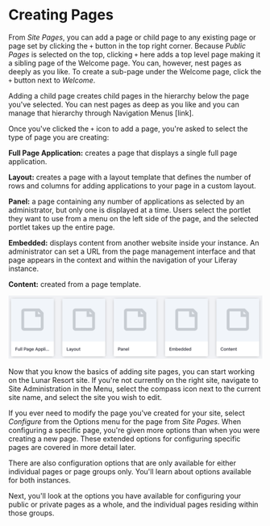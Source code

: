 # Creating Pages [](id=creating-pages)

From *Site Pages*, you can add a page or child page to any existing page or page
set by clicking the `+` button in the top right corner. Because *Public Pages*
is selected on the top, clicking `+` here adds a top level page making it
a sibling page of the Welcome page. You can, however, nest pages as deeply as
you like. To create a sub-page under the Welcome page, click the `+` button next
to *Welcome*.

Adding a child page creates child pages in the hierarchy below the page you've 
selected. You can nest pages as deep as you like and you can manage that 
hierarchy through Navigation Menus [link]. 

Once you've clicked the `+` icon to add a page, you're asked to select the type
of page you are creating:

**Full Page Application:** creates a page that displays a single full page
application.

**Layout:** creates a page with a layout template that defines the number of
rows and columns for adding applications to your page in a custom layout.

**Panel:** a page containing any number of applications as selected by an
administrator, but only one is displayed at a time. Users select the portlet
they want to use from a menu on the left side of the page, and the selected
portlet takes up the entire page. 

**Embedded:** displays content from another website inside your instance. An
administrator can set a URL from the page management interface and that page
appears in the context and within the navigation of your Liferay instance.

**Content:** created from a page template.

![Figure 1: You must select a page type when adding pages.](../../../../images/page-types-adding.png)

Now that you know the basics of adding site pages, you can start working on the
Lunar Resort site. If you're not currently on the right site, navigate to Site
Administration in the Menu, select the compass icon next to the current site
name, and select the site you wish to edit.

If you ever need to modify the page you've created for your site, select
*Configure* from the Options menu for the page from *Site Pages*. When
configuring a specific page, you're given more options than when you were
creating a new page. These extended options for configuring specific pages are
covered in more detail later. 

There are also configuration options that are only available for either
individual pages or page groups only. You'll learn about options available for
both instances.

Next, you'll look at the options you have available for configuring your public
or private pages as a whole, and the individual pages residing within those
groups.
